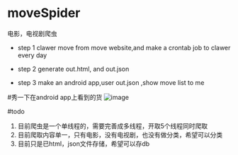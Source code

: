 # moveSpider
电影，电视剧爬虫

* step 1
clawer move from move website,and make a crontab job to clawer every day



* step 2
generate out.html, and out.json
 
 
* step 3
make an android app,user out.json ,show move list to me

#秀一下在android app上看到的货
![image](https://github.com/bravekingzhang/yours/blob/master/screenshot/device-2015-12-27-160354.png)


#todo

1. 目前爬虫是一个单线程的，需要完善成多线程，开取5个线程同时爬取
2. 目前爬取内容单一，只有电影，没有电视剧，也没有做分类，希望可以分类
3. 目前只是已html，json文件存储，希望可以存db
